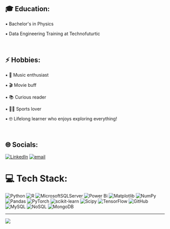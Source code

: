 
## 🎓 Education:

▪️ Bachelor's in Physics

▪️ Data Engineering Training at Technofuturtic

<br>  

## ⚡ Hobbies:

▪️ 🥁 Music enthusiast

▪️ 🎬 Movie buff

▪️ 📚 Curious reader

▪️ 🏋️‍♂️ Sports lover

▪️ 🤓 Lifelong learner who enjoys exploring everything!

<br>  


## 🌐 Socials:
[![LinkedIn](https://img.shields.io/badge/LinkedIn-%230077B5.svg?logo=linkedin&logoColor=white)](https://linkedin.com/in/www.linkedin.com/in/apantidis) [![email](https://img.shields.io/badge/Email-D14836?logo=gmail&logoColor=white)](mailto:apantiach@gmail.com) 

# 💻 Tech Stack:
![Python](https://img.shields.io/badge/python-3670A0?style=for-the-badge&logo=python&logoColor=ffdd54) ![R](https://img.shields.io/badge/r-%23276DC3.svg?style=for-the-badge&logo=r&logoColor=white) ![MicrosoftSQLServer](https://img.shields.io/badge/Microsoft%20SQL%20Server-CC2927?style=for-the-badge&logo=microsoft%20sql%20server&logoColor=white) ![Power Bi](https://img.shields.io/badge/power_bi-F2C811?style=for-the-badge&logo=powerbi&logoColor=black) ![Matplotlib](https://img.shields.io/badge/Matplotlib-%23ffffff.svg?style=for-the-badge&logo=Matplotlib&logoColor=black) ![NumPy](https://img.shields.io/badge/numpy-%23013243.svg?style=for-the-badge&logo=numpy&logoColor=white) ![Pandas](https://img.shields.io/badge/pandas-%23150458.svg?style=for-the-badge&logo=pandas&logoColor=white) ![PyTorch](https://img.shields.io/badge/PyTorch-%23EE4C2C.svg?style=for-the-badge&logo=PyTorch&logoColor=white) ![scikit-learn](https://img.shields.io/badge/scikit--learn-%23F7931E.svg?style=for-the-badge&logo=scikit-learn&logoColor=white) ![Scipy](https://img.shields.io/badge/SciPy-%230C55A5.svg?style=for-the-badge&logo=scipy&logoColor=%white) ![TensorFlow](https://img.shields.io/badge/TensorFlow-%23FF6F00.svg?style=for-the-badge&logo=TensorFlow&logoColor=white) ![GitHub](https://img.shields.io/badge/github-%23121011.svg?style=for-the-badge&logo=github&logoColor=white) ![MySQL](https://img.shields.io/badge/mysql-4479A1.svg?style=for-the-badge&logo=mysql&logoColor=white)
![NoSQL](https://img.shields.io/badge/NoSQL-%23150458.svg?style=for-the-badge&logo=NoSQL&logoColor=white)
![MongoDB](https://img.shields.io/badge/MongoDB-%23FF6F00.svg?style=for-the-badge&logo=MongoDB&logoColor=white)



---
[![](https://visitcount.itsvg.in/api?id=AchilleP-26&icon=0&color=0)](https://visitcount.itsvg.in)


